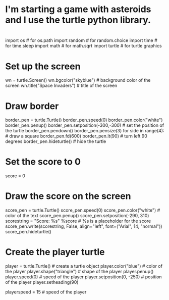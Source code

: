 # I'm starting a game with asteroids and I use the turtle python library.
#
import os                 # for os.path
import random            # for random.choice
import time              # for time.sleep
import math               # for math.sqrt
import turtle            # for turtle graphics

# Set up the screen
wn = turtle.Screen()
wn.bgcolor("skyblue")            # background color of the screen
wn.title("Space Invaders")         # title of the screen

# Draw border
border_pen = turtle.Turtle()
border_pen.speed(0)
border_pen.color("white")
border_pen.penup()
border_pen.setposition(-300,-300)        # set the position of the turtle
border_pen.pendown()
border_pen.pensize(3)
for side in range(4):            # draw a square
    border_pen.fd(600)
    border_pen.lt(90)          # turn left 90 degrees
border_pen.hideturtle()          # hide the turtle

# Set the score to 0
score = 0

# Draw the score on the screen
score_pen = turtle.Turtle()
score_pen.speed(0)
score_pen.color("white")   # color of the text
score_pen.penup()
score_pen.setposition(-290, 310)
scorestring = "Score: %s" %score      # %s is a placeholder for the score
score_pen.write(scorestring, False, align="left", font=("Arial", 14, "normal"))
score_pen.hideturtle()


# Create the player turtle
player = turtle.Turtle()      # create a turtle object
player.color("blue")            # color of the player
player.shape("triangle")        # shape of the player
player.penup()
player.speed(0)         # speed of the player
player.setposition(0, -250)    # position of the player
player.setheading(90)

playerspeed = 15                   # speed of the player

